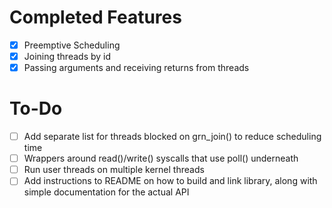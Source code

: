 

# Completed Features
 - [x] Preemptive Scheduling
 - [x] Joining threads by id
 - [x] Passing arguments and receiving returns from threads
# To-Do
 - [ ] Add separate list for threads blocked on grn_join() to reduce scheduling time
 - [ ] Wrappers around read()/write() syscalls that use poll() underneath
 - [ ] Run user threads on multiple kernel threads
 - [ ] Add instructions to README on how to build and link library, along with simple documentation for the actual API

